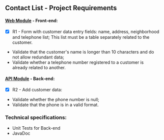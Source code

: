 ## Contact List - Project Requirements

#### [Web Module](https://github.com/MirnaGama/customer-contact-list/blob/develop/customer-contact-list-web/README.md) - Front-end:
- [X] R1 - Form with customer data entry fields:  name, address, neighborhood and telephone list; This list must be a table separately related to the customer.
- Validate that the customer's name is longer than 10 characters and do not
allow redundant data;
- Validate whether a telephone number registered to a customer
is already related to another.

#### [API Module](https://github.com/MirnaGama/customer-contact-list/blob/develop/customer-contact-list-api/README.md) - Back-end:
- [X] R2 - Add customer data:
- Validate whether the phone number is null;
- Validate that the phone is in a valid format.


### Technical specifications:
- Unit Tests for Back-end
- JavaDoc

